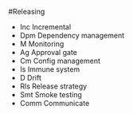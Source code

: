 #Releasing

- Inc	Incremental
- Dpm	Dependency management
- M	Monitoring
- Ag	Approval gate
- Cm	Config management
- Is	Immune system
- D	Drift
- Rls	Release strategy
- Smt	Smoke testing
- Comm	Communicate